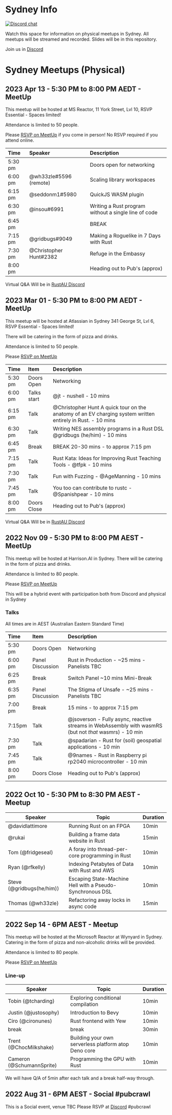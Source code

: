 # Sydney Info

[![Discord chat][discord-badge]][discord-url]

Watch this space for information on physical meetups in Sydney.
All meetups will be streamed and recorded.
Slides will be in this repository.

Join us in [Discord](https://discord.gg/pW35BNSBeV)

# Sydney Meetups (Physical)

## 2023 Apr 13 - 5:30 PM to 8:00 PM AEDT - MeetUp

This meetup will be hosted at MS Reactor, 11 York Street, Lvl 10, RSVP Essential - Spaces limited!

<!-- There will be catering in the form of pizza and drinks. -->

Attendance is limited to 50 people.

Please [RSVP on MeetUp](https://www.meetup.com/rust-sydney/events/292163549/) if you come in person!
No RSVP required if you attend online.

| Time    | Speaker                | Description                                          |
|:--------|:-----------------------|:-----------------------------------------------------|
| 5:30 pm |                        | Doors open for networking                            |
| 6:00 pm | @wh33zle#5596 (remote) | Scaling library workspaces                           | 
| 6:15 pm | @seddonm1#5980         | QuickJS WASM plugin                                  | 
| 6:30 pm | @insou#6991            | Writing a Rust program without a single line of code | 
| 6:45 pm |                        | BREAK                                                |
| 7:15 pm | @gridbugs#9049         | Making a Roguelike in 7 Days with Rust               |
| 7:30 pm | @Christopher Hunt#2382 | Refuge in the Embassy                                |
| 8:00 pm |                        | Heading out to Pub's (approx)                        |

Virtual Q&A Will be in [RustAU Discord](https://discord.gg/pW35BNSBeV)

## 2023 Mar 01 - 5:30 PM to 8:00 PM AEDT - MeetUp

This meetup will be hosted at Atlassian in Sydney
341 George St, Lvl 6, RSVP Essential - Spaces limited!

There will be catering in the form of pizza and drinks.

Attendance is limited to 50 people.

Please [RSVP on MeetUp](https://www.meetup.com/rust-sydney/events/291265163/)

|Time     | Item             | Description                                                   |
|:---     | :---             | :---                                                          |
| 5:30 pm | Doors Open       | Networking                                                    |
| 6:00 pm | Talks start      | @jt - nushell - 10 mins                                       |
| 6:15 pm | Talk             | @Christopher Hunt A quick tour on the anatomy of an EV charging system written entirely in Rust. - 10 mins |
| 6:30 pm | Talk             | Writing NES assembly programs in a Rust DSL @gridbugs (he/him) - 10 mins |
| 6:45 pm | Break            | BREAK 20-30 mins - to approx 7:15 pm |
| 7:15 pm | Talk             | Rust Kata: Ideas for Improving Rust Teaching Tools - @tfpk - 10 mins |
| 7:30 pm | Talk             | Fun with Fuzzing - @AgeManning - 10 mins |
| 7:45 pm | Talk             | You too can contribute to rustc - @Spanishpear  - 10 mins |
| 8:00 pm | Doors Close      | Heading out to Pub's (approx)                                 |

Virtual Q&A Will be in [RustAU Discord](https://discord.gg/pW35BNSBeV)

## 2022 Nov 09 - 5:30 PM to 8:00 PM AEST - MeetUp

This meetup will be hosted at Harrison.AI in Sydney.
There will be catering in the form of pizza and drinks.

Attendance is limited to 80 people.

Please [RSVP on MeetUp](https://www.meetup.com/rust-sydney/events/289061840/)

This will be a hybrid event with participation both from Discord and physical in Sydney

### Talks

All times are in AEST (Australian Eastern Standard Time)

|Time     | Item             | Description                                                   |
|:---     | :---             | :---                                                          |
| 5:30 pm | Doors Open       | Networking                                                    |
| 6:00 pm | Panel Discussion | Rust in Production - ~25 mins - Panelists TBC                 |
| 6:25 pm | Break            | Switch Panel ~10 mins Mini-Break                              |
| 6:35 pm | Panel Discussion | The Stigma of Unsafe - ~25 mins - Panelists TBC               |
| 7:00 pm | Break            | 15 mins - to approx 7:15 pm                                   |
| 7:15pm  | Talk             | @jsoverson - Fully async, reactive streams in WebAssembly with wasmRS (but not *that* wasmrs) - 10 min |
| 7:30 pm | Talk             | @spadarian - Rust for (soil) geospatial applications - 10 min |
| 7:45 pm | Talk             | @9names - Rust in Raspberry pi rp2040 microcontroller - 10 min |
| 8:00 pm | Doors Close      | Heading out to Pub's (approx)                                 |


## 2022 Oct 10 - 5:30 PM to 8:30 PM AEST - Meetup

|Speaker|Topic|Duration|
|---|---|---|
| @davidlattimore | Running Rust on an FPGA | 10min |
| @rukai | Building a frame data website in Rust | 15min |
| Tom (@fridgeseal) | A foray into thread-per-core programming in Rust | 10min |
| Ryan (@rfkelly) | Indexing Petabytes of Data with Rust and AWS | 10min |
| Steve (@gridbugs(he/him)) | Escaping State-Machine Hell with a Pseudo-Synchronous DSL | 10min |
| Thomas (@wh33zle) | Refactoring away locks in async code | 15min |

## 2022 Sep 14 - 6PM AEST - Meetup

This meetup will be hosted at the Microsoft Reactor at Wynyard in Sydney.
Catering in the form of pizza and non-alcoholic drinks will be provided.

Attendance is limited to 80 people.

Please [RSVP on MeetUp](https://www.meetup.com/rust-sydney/events/287979855/)

### Line-up

|Speaker|Topic|Duration|
|---|---|---|
| Tobin (@tcharding) | Exploring conditional compilation | 10min |
| Justin (@justosophy) | Introduction to Bevy | 10min |
| Ciro (@cironunes) | Rust frontend with Yew | 10min |
| break | break | 30min |
| Trent (@ChocMilkshake) | Building your own serverless platform atop Deno core | 10min |
| Cameron (@SchumannSprite) | Programming the GPU with Rust | 10min |

We will have Q/A of 5min after each talk and a break half-way through.

[discord-badge]: https://img.shields.io/discord/987700580866723880.svg?logo=discord
[discord-url]: https://discord.gg/pW35BNSBeV

## 2022 Aug 31 - 6PM AEST - Social #pubcrawl

This is a Social event, venue TBC
Please RSVP at [Discord](https://discord.gg/pW35BNSBeV) #pubcrawl
